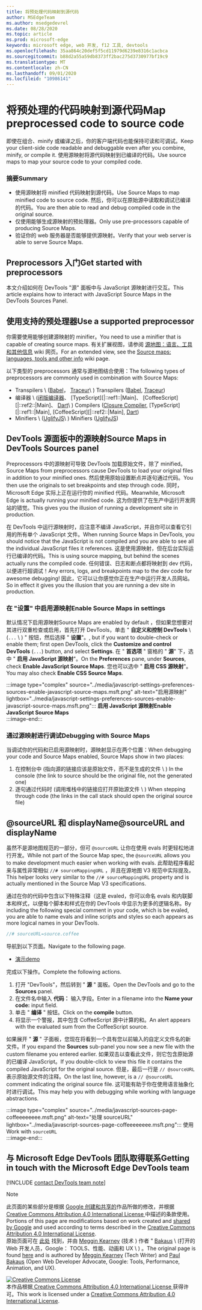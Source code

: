 ```yaml
---
title: 将预处理代码映射到源代码
author: MSEdgeTeam
ms.author: msedgedevrel
ms.date: 08/28/2020
ms.topic: article
ms.prod: microsoft-edge
keywords: microsoft edge, web 开发, f12 工具, devtools
ms.openlocfilehash: 35aa864c20def5f5cd11979d6239e8316c1acbca
ms.sourcegitcommit: b88d2a55a59db8373ff2bac275d3730977bf19c9
ms.translationtype: MT
ms.contentlocale: zh-CN
ms.lasthandoff: 09/01/2020
ms.locfileid: "10986141"
---
```

<!-- Copyright Meggin Kearney and Paul Bakaus

   Licensed under the Apache License, Version 2.0 (the "License");
   you may not use this file except in compliance with the License.
   You may obtain a copy of the License at

       https://www.apache.org/licenses/LICENSE-2.0

   Unless required by applicable law or agreed to in writing, software
   distributed under the License is distributed on an "AS IS" BASIS,
   WITHOUT WARRANTIES OR CONDITIONS OF ANY KIND, either express or implied.
   See the License for the specific language governing permissions and
   limitations under the License.  -->  

# <span data-ttu-id="6f9f1-103">将预处理的代码映射到源代码</span><span class="sxs-lookup"><span data-stu-id="6f9f1-103">Map preprocessed code to source code</span></span>  

<span data-ttu-id="6f9f1-104">即使在组合、minify 或编译之后，你的客户端代码也能保持可读和可调试。</span><span class="sxs-lookup"><span data-stu-id="6f9f1-104">Keep your client-side code readable and debuggable even after you combine, minify, or compile it.</span></span>  <span data-ttu-id="6f9f1-105">使用源映射将源代码映射到已编译的代码。</span><span class="sxs-lookup"><span data-stu-id="6f9f1-105">Use source maps to map your source code to your compiled code.</span></span>  

### <span data-ttu-id="6f9f1-106">摘要</span><span class="sxs-lookup"><span data-stu-id="6f9f1-106">Summary</span></span>  

*   <span data-ttu-id="6f9f1-107">使用源映射将 minified 代码映射到源代码。</span><span class="sxs-lookup"><span data-stu-id="6f9f1-107">Use Source Maps to map minified code to source code.</span></span> <span data-ttu-id="6f9f1-108">然后，你可以在原始源中读取和调试已编译的代码。</span><span class="sxs-lookup"><span data-stu-id="6f9f1-108">You are then able to read and debug compiled code in the original source.</span></span>  
*   <span data-ttu-id="6f9f1-109">仅使用能够生成源映射的预处理器。</span><span class="sxs-lookup"><span data-stu-id="6f9f1-109">Only use pre-processors capable of producing Source Maps.</span></span>  
*   <span data-ttu-id="6f9f1-110">验证你的 web 服务器是否能够提供源映射。</span><span class="sxs-lookup"><span data-stu-id="6f9f1-110">Verify that your web server is able to serve Source Maps.</span></span>  
    
<!--todo: add link to preprocessors capable of producing Source Maps when section is available -->  
<!--[]: /web/tools/setup/setup-preprocessors?#supported_preprocessors ""  -->  

## <span data-ttu-id="6f9f1-111">Preprocessors 入门</span><span class="sxs-lookup"><span data-stu-id="6f9f1-111">Get started with preprocessors</span></span>  

<span data-ttu-id="6f9f1-112">本文介绍如何在 DevTools "源" 面板中与 JavaScript 源映射进行交互。</span><span class="sxs-lookup"><span data-stu-id="6f9f1-112">This article explains how to interact with JavaScript Source Maps in the DevTools Sources Panel.</span></span>  <!--For a first overview of what preprocessors are, how each may help, and how Source Maps work; see Set Up CSS & JS Preprocessors.  -->  

<!--todo: add link to Set Up CSS & JS Preprocessors when section is available -->  
<!--[]: /web/tools/setup/setup-preprocessors#debugging-and-editing-preprocessed-content ""  -->  

## <span data-ttu-id="6f9f1-113">使用支持的预处理器</span><span class="sxs-lookup"><span data-stu-id="6f9f1-113">Use a supported preprocessor</span></span>  

<span data-ttu-id="6f9f1-114">你需要使用能够创建源映射的 minifier。</span><span class="sxs-lookup"><span data-stu-id="6f9f1-114">You need to use a minifier that is capable of creating source maps.</span></span>  <!--For the most popular options, see the preprocessor support section.  -->  <span data-ttu-id="6f9f1-115">有关扩展视图，请参阅 [源地图：语言、工具和其他信息][GitHubWikiSourceMapsLanguagesTools] wiki 网页。</span><span class="sxs-lookup"><span data-stu-id="6f9f1-115">For an extended view, see the [Source maps: languages, tools and other info][GitHubWikiSourceMapsLanguagesTools] wiki page.</span></span>  

<!--todo: add link to see the preprocessor support section when section is available -->  
<!--[]: /web/tools/setup/setup-preprocessors?#supported_preprocessors ""  -->  

<span data-ttu-id="6f9f1-116">以下类型的 preprocessors 通常与源地图结合使用：</span><span class="sxs-lookup"><span data-stu-id="6f9f1-116">The following types of preprocessors are commonly used in combination with Source Maps:</span></span>  

*   <span data-ttu-id="6f9f1-117">Transpilers \ ([Babel][BabelJS]， [Traceur][GitHubWikiGoogleTraceurCompiler]\ ) </span><span class="sxs-lookup"><span data-stu-id="6f9f1-117">Transpilers \([Babel][BabelJS], [Traceur][GitHubWikiGoogleTraceurCompiler]\)</span></span>  
*   <span data-ttu-id="6f9f1-118">编译器 \ ([闭版编译器][GitHubGoogleClosureCompiler]、 [TypeScript][|::ref1::|Main]、 [CoffeeScript][|::ref2::|Main]、 [Dart][DartMain]\ ) </span><span class="sxs-lookup"><span data-stu-id="6f9f1-118">Compilers \([Closure Compiler][GitHubGoogleClosureCompiler], [TypeScript][|::ref1::|Main], [CoffeeScript][|::ref2::|Main], [Dart][DartMain]\)</span></span>  
*   <span data-ttu-id="6f9f1-119">Minifiers \ ([UglifyJS][GitHubMishooUglifyJS]\ ) </span><span class="sxs-lookup"><span data-stu-id="6f9f1-119">Minifiers \([UglifyJS][GitHubMishooUglifyJS]\)</span></span>  
    
## <span data-ttu-id="6f9f1-120">DevTools 源面板中的源映射</span><span class="sxs-lookup"><span data-stu-id="6f9f1-120">Source Maps in DevTools Sources panel</span></span>  

<span data-ttu-id="6f9f1-121">Preprocessors 中的源映射可导致 DevTools 加载原始文件，除了 minified。</span><span class="sxs-lookup"><span data-stu-id="6f9f1-121">Source Maps from preprocessors cause DevTools to load your original files in addition to your minified ones.</span></span>  <span data-ttu-id="6f9f1-122">然后使用原始设置断点并逐句通过代码。</span><span class="sxs-lookup"><span data-stu-id="6f9f1-122">You then use the originals to set breakpoints and step through code.</span></span>  <span data-ttu-id="6f9f1-123">同时，Microsoft Edge 实际上正在运行你的 minified 代码。</span><span class="sxs-lookup"><span data-stu-id="6f9f1-123">Meanwhile, Microsoft Edge is actually running your minified code.</span></span> <span data-ttu-id="6f9f1-124">这为你提供了在生产中运行开发网站的错觉。</span><span class="sxs-lookup"><span data-stu-id="6f9f1-124">This gives you the illusion of running a development site in production.</span></span>  

<span data-ttu-id="6f9f1-125">在 DevTools 中运行源映射时，应注意不编译 JavaScript，并且你可以查看它引用的所有单个 JavaScript 文件。</span><span class="sxs-lookup"><span data-stu-id="6f9f1-125">When running Source Maps in DevTools, you should notice that the JavaScript is not compiled and you are able to see all the individual JavaScript files it references.</span></span>  <span data-ttu-id="6f9f1-126">这是使用源映射，但在后台实际运行已编译的代码。</span><span class="sxs-lookup"><span data-stu-id="6f9f1-126">This is using source mapping, but behind the scenes actually runs the compiled code.</span></span>  <span data-ttu-id="6f9f1-127">任何错误、日志和断点都将映射到 dev 代码，以便进行超调试！</span><span class="sxs-lookup"><span data-stu-id="6f9f1-127">Any errors, logs, and breakpoints map to the dev code for awesome debugging!</span></span>  <span data-ttu-id="6f9f1-128">因此，它可以让你感觉你正在生产中运行开发人员网站。</span><span class="sxs-lookup"><span data-stu-id="6f9f1-128">So in effect it gives you the illusion that you are running a dev site in production.</span></span>  

### <span data-ttu-id="6f9f1-129">在 "设置" 中启用源映射</span><span class="sxs-lookup"><span data-stu-id="6f9f1-129">Enable Source Maps in settings</span></span>  

<span data-ttu-id="6f9f1-130">默认情况下启用源映射</span><span class="sxs-lookup"><span data-stu-id="6f9f1-130">Source Maps are enabled by default</span></span> <!--\(as of Microsoft Edge 39\)--><span data-ttu-id="6f9f1-131">，但如果您想要对其进行双重检查或启用，首先打开 DevTools，单击 " **自定义和控制 DevTools** \ (`...` \ ) " 按钮，然后选择 " **设置**"。</span><span class="sxs-lookup"><span data-stu-id="6f9f1-131">, but if you want to double-check or enable them; first open DevTools, click the **Customize and control DevTools** \(`...`\) button, and select **Settings**.</span></span>  <span data-ttu-id="6f9f1-132">在 " **首选项** " 窗格的 " **源**" 下，选中 " **启用 JavaScript 源映射**"。</span><span class="sxs-lookup"><span data-stu-id="6f9f1-132">On the **Preferences** pane, under **Sources**, check **Enable JavaScript Source Maps**.</span></span>  <span data-ttu-id="6f9f1-133">您也可以选中 " **启用 CSS 源映射**"。</span><span class="sxs-lookup"><span data-stu-id="6f9f1-133">You may also check **Enable CSS Source Maps**.</span></span>  

:::image type="complex" source="../media/javascript-settings-preferences-sources-enable-javascript-source-maps.msft.png" alt-text="启用源映射" lightbox="../media/javascript-settings-preferences-sources-enable-javascript-source-maps.msft.png":::
   **<span data-ttu-id="6f9f1-135">启用 JavaScript 源映射</span><span class="sxs-lookup"><span data-stu-id="6f9f1-135">Enable JavaScript Source Maps</span></span>**  
:::image-end:::  

### <span data-ttu-id="6f9f1-136">通过源映射进行调试</span><span class="sxs-lookup"><span data-stu-id="6f9f1-136">Debugging with Source Maps</span></span>  

<span data-ttu-id="6f9f1-137">当调试你的代码和已启用源映射时，源映射显示在两个位置：</span><span class="sxs-lookup"><span data-stu-id="6f9f1-137">When debugging your code and Source Maps enabled, Source Maps show in two places:</span></span>  

1.  <span data-ttu-id="6f9f1-138">在控制台中 (指向源的链接应该是原始文件，而不是生成的文件 \ ) </span><span class="sxs-lookup"><span data-stu-id="6f9f1-138">In the console \(the link to source should be the original file, not the generated one\)</span></span>  
1.  <span data-ttu-id="6f9f1-139">逐句通过代码时 (调用堆栈中的链接应打开原始源文件 \ ) </span><span class="sxs-lookup"><span data-stu-id="6f9f1-139">When stepping through code \(the links in the call stack should open the original source file\)</span></span>  
    
<!--todo: add link to debugging your code when section is available -->  
<!--[DebugBreakpointsStepCode]: ../debug/breakpoints/step-code.md ""  -->  

## <span data-ttu-id="6f9f1-140">@sourceURL 和 displayName</span><span class="sxs-lookup"><span data-stu-id="6f9f1-140">@sourceURL and displayName</span></span>  

<span data-ttu-id="6f9f1-141">虽然不是源地图规范的一部分，但可 `@sourceURL` 让你在使用 evals 时更轻松地进行开发。</span><span class="sxs-lookup"><span data-stu-id="6f9f1-141">While not part of the Source Map spec, the `@sourceURL` allows you to make development much easier when working with evals.</span></span>  <span data-ttu-id="6f9f1-142">此帮助程序看起来与属性非常相似 `//# sourceMappingURL` ，并且在源地图 V3 规范中实际提及。</span><span class="sxs-lookup"><span data-stu-id="6f9f1-142">This helper looks very similar to the `//# sourceMappingURL` property and is actually mentioned in the Source Map V3 specifications.</span></span>  

<span data-ttu-id="6f9f1-143">通过在你的代码中包含以下特殊注释（这是 evaled，你可以命名 evals 和内联脚本和样式，以便每个脚本和样式在你的 DevTools 中显示为更多的逻辑名称。</span><span class="sxs-lookup"><span data-stu-id="6f9f1-143">By including the following special comment in your code, which is be evaled, you are able to name evals and inline scripts and styles so each appears as more logical names in your DevTools.</span></span>  

```javascript
//# sourceURL=source.coffee
```  

<span data-ttu-id="6f9f1-144">导航到以下页面。</span><span class="sxs-lookup"><span data-stu-id="6f9f1-144">Navigate to the following page.</span></span>  

*   [<span data-ttu-id="6f9f1-145">演示</span><span class="sxs-lookup"><span data-stu-id="6f9f1-145">demo</span></span>][CssNinjaDemoSourceMapping]

<span data-ttu-id="6f9f1-146">完成以下操作。</span><span class="sxs-lookup"><span data-stu-id="6f9f1-146">Complete the following actions.</span></span>  

1.  <span data-ttu-id="6f9f1-147">打开 "DevTools"，然后转到 " **源** " 面板。</span><span class="sxs-lookup"><span data-stu-id="6f9f1-147">Open the DevTools and go to the **Sources** panel.</span></span>  
1.  <span data-ttu-id="6f9f1-148">在文件名中输入 **代码：** 输入字段。</span><span class="sxs-lookup"><span data-stu-id="6f9f1-148">Enter in a filename into the **Name your code:** input field.</span></span>  
1.  <span data-ttu-id="6f9f1-149">单击 " **编译** " 按钮。</span><span class="sxs-lookup"><span data-stu-id="6f9f1-149">Click on the **compile** button.</span></span>  
1.  <span data-ttu-id="6f9f1-150">将显示一个警报，其中包含 CoffeeScript 源中计算的和。</span><span class="sxs-lookup"><span data-stu-id="6f9f1-150">An alert appears with the evaluated sum from the CoffeeScript source.</span></span>  
    
<span data-ttu-id="6f9f1-151">如果展开 " **源** " 子面板，您现在将看到一个具有您以前输入的自定义文件名的新文件。</span><span class="sxs-lookup"><span data-stu-id="6f9f1-151">If you expand the **Sources** sub-panel you now see a new file with the custom filename you entered earlier.</span></span>  <span data-ttu-id="6f9f1-152">如果双击以查看此文件，则它包含原始源的已编译 JavaScript。</span><span class="sxs-lookup"><span data-stu-id="6f9f1-152">If you double-click to view this file it contains the compiled JavaScript for the original source.</span></span>  <span data-ttu-id="6f9f1-153">但是，最后一行是 `// @sourceURL` 表示原始源文件的注释。</span><span class="sxs-lookup"><span data-stu-id="6f9f1-153">On the last line, however, is a `// @sourceURL` comment indicating the original source file.</span></span>  <span data-ttu-id="6f9f1-154">这可能有助于你在使用语言抽象化时进行调试。</span><span class="sxs-lookup"><span data-stu-id="6f9f1-154">This may help you with debugging while working with language abstractions.</span></span>  

:::image type="complex" source="../media/javascript-sources-page-coffeeeeeeee.msft.png" alt-text="处理 sourceURL" lightbox="../media/javascript-sources-page-coffeeeeeeee.msft.png":::
   <span data-ttu-id="6f9f1-156">使用</span><span class="sxs-lookup"><span data-stu-id="6f9f1-156">Work with</span></span> `sourceURL`  
:::image-end:::  

## <span data-ttu-id="6f9f1-157">与 Microsoft Edge DevTools 团队取得联系</span><span class="sxs-lookup"><span data-stu-id="6f9f1-157">Getting in touch with the Microsoft Edge DevTools team</span></span>

[!INCLUDE [contact DevTools team note](../includes/contact-devtools-team-note.md)]  

<!-- links -->  

[BabelJS]: https://babeljs.io "Babel 是 JavaScript 编译器"  

[CoffeeScriptMain]: https://coffeescript.org "CoffeeScript"  

[CssNinjaDemoSourceMapping]: https://www.thecssninja.com/demo/source_mapping/compile.html "一个简单的//# sourceURL eval 命名示例"  

[DartMain]: https://www.dartlang.org "Dart 编程语言"  

[GitHubGoogleClosureCompiler]: https://github.com/google/closure-compiler "google/闭包-编译器 |GitHub"  

[GitHubMishooUglifyJS]: https://github.com/mishoo/UglifyJS "mishoo/UglifyJS |GitHub"  

[GitHubWikiSourceMapsLanguagesTools]: https://github.com/ryanseddon/source-map/wiki/Source-maps:-languages,-tools-and-other-info "源地图：语言、工具和其他信息 |GitHub wiki"  

[GitHubWikiGoogleTraceurCompiler]: https://github.com/google/traceur-compiler/wiki/Getting-Started "入门-google/traceur-编译器 |GitHub wiki"  

[TypeScriptMain]: https://www.typescriptlang.org "TypeScript"  

> [!NOTE]
> <span data-ttu-id="6f9f1-167">此页面的某些部分是根据 [Google 创建和共享的][GoogleSitePolicies]作品所做的修改，并根据[ Creative Commons Attribution 4.0 International License ][CCA4IL]中描述的条款使用。</span><span class="sxs-lookup"><span data-stu-id="6f9f1-167">Portions of this page are modifications based on work created and [shared by Google][GoogleSitePolicies] and used according to terms described in the [Creative Commons Attribution 4.0 International License][CCA4IL].</span></span>  
> <span data-ttu-id="6f9f1-168">原始页面可在 [此处](https://developers.google.com/web/tools/chrome-devtools/javascript/source-maps) 找到，并由 [Meggin Kearney][MegginKearney] (技术 ) 作者 " [Bakaus][PaulBakaus] \ (打开的 Web 开发人员，Google： TOOLS、性能、动画和 UX \ ) 。</span><span class="sxs-lookup"><span data-stu-id="6f9f1-168">The original page is found [here](https://developers.google.com/web/tools/chrome-devtools/javascript/source-maps) and is authored by [Meggin Kearney][MegginKearney] \(Tech Writer\) and [Paul Bakaus][PaulBakaus] \(Open Web Developer Advocate, Google: Tools, Performance, Animation, and UX\).</span></span>  

[![Creative Commons License][CCby4Image]][CCA4IL]  
<span data-ttu-id="6f9f1-170">本作品根据[ Creative Commons Attribution 4.0 International License ][CCA4IL]获得许可。</span><span class="sxs-lookup"><span data-stu-id="6f9f1-170">This work is licensed under a [Creative Commons Attribution 4.0 International License][CCA4IL].</span></span>  

[CCA4IL]: https://creativecommons.org/licenses/by/4.0  
[CCby4Image]: https://i.creativecommons.org/l/by/4.0/88x31.png  
[GoogleSitePolicies]: https://developers.google.com/terms/site-policies  
[KayceBasques]: https://developers.google.com/web/resources/contributors/kaycebasques  
[MegginKearney]: https://developers.google.com/web/resources/contributors/megginkearney  
[PaulBakaus]: https://developers.google.com/web/resources/contributors/pbakaus  
